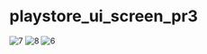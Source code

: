 # playstore_ui_screen_pr3
![7](https://user-images.githubusercontent.com/121867877/218080177-5d8d4968-978c-445b-91f6-e028fe9730cc.jpg)
![8](https://user-images.githubusercontent.com/121867877/218080182-d88a933e-4197-4ca5-a8a6-8b9a0d077c9d.jpg)
![6](https://user-images.githubusercontent.com/121867877/218080184-6b618c3e-3c03-4792-9619-57d17f6b8900.jpg)

